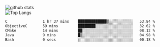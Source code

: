 ![github stats](https://github-readme-stats.vercel.app/api?username=AndreFerreira5&show_icons=true&theme=dark&count_private=true)
<br>
![Top Langs](https://github-readme-stats.vercel.app/api/top-langs/?username=AndreFerreira5&layout=compact&theme=dark)
<br>
<!--START_SECTION:waka-->

```txt
C                1 hr 37 mins    █████████████▒░░░░░░░░░░░   53.84 %
ObjectiveC       59 mins         ████████░░░░░░░░░░░░░░░░░   32.62 %
CMake            14 mins         ██░░░░░░░░░░░░░░░░░░░░░░░   08.12 %
Java             9 mins          █▒░░░░░░░░░░░░░░░░░░░░░░░   04.98 %
Bash             0 secs          ░░░░░░░░░░░░░░░░░░░░░░░░░   00.18 %
```

<!--END_SECTION:waka-->
